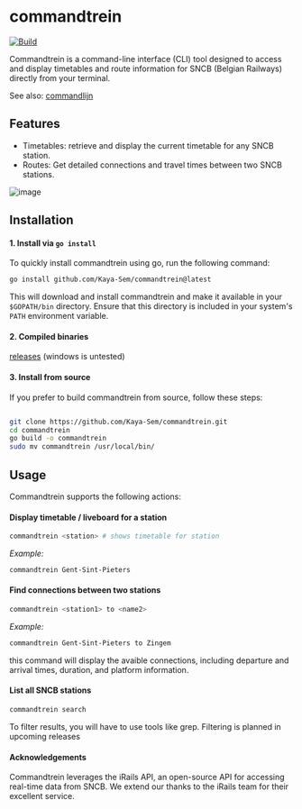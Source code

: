 # commandtrein

[![Build](https://github.com/Kaya-Sem/commandtrein/actions/workflows/build.yml/badge.svg)](https://github.com/Kaya-Sem/commandtrein/actions/workflows/build.yml)

Commandtrein is a command-line interface (CLI) tool designed to access and display timetables and route information for SNCB (Belgian Railways) directly from your terminal.

See also: [commandlijn](https://github.com/Command-Transport/commandlijn)

## Features
- Timetables: retrieve and display the current timetable for any SNCB station.
- Routes: Get detailed connections and travel times between two SNCB stations.

![image](https://github.com/user-attachments/assets/8044a27b-be72-4081-a79a-fff0a0037ecd)


## Installation

#### 1. Install via `go install`

To quickly install commandtrein using go, run the following command:

```bash
go install github.com/Kaya-Sem/commandtrein@latest
```

This will download and install commandtrein and make it available in your `$GOPATH/bin` directory. Ensure that this directory is included in your system's `PATH` environment variable.

#### 2. Compiled binaries

[releases](https://github.com/Kaya-Sem/commandtrein/releases) (windows is untested)

#### 3. Install from source
If you prefer to build commandtrein from source, follow these steps:

```bash

git clone https://github.com/Kaya-Sem/commandtrein.git
cd commandtrein
go build -o commandtrein
sudo mv commandtrein /usr/local/bin/
```

## Usage

Commandtrein supports the following actions:

#### Display timetable / liveboard for a station

```bash
commandtrein <station> # shows timetable for station
```

*Example:*
```bash
commandtrein Gent-Sint-Pieters
```
#### Find connections between two stations
```bash
commandtrein <station1> to <name2>
```
*Example:*
```bash
commandtrein Gent-Sint-Pieters to Zingem
```

this command will display the avaible connections, including departure and arrival times, duration, and platform information.


#### List all SNCB stations
```bash
commandtrein search
```

To filter results, you will have to use tools like grep. Filtering is planned in upcoming releases


#### Acknowledgements

Commandtrein leverages the iRails API, an open-source API for accessing real-time data from SNCB. We extend our thanks to the iRails team for their excellent service.
